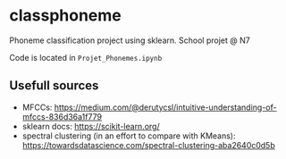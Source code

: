 # classphoneme

Phoneme classification project using sklearn. School projet @ N7

Code is located in `Projet_Phonemes.ipynb`

## Usefull sources

- MFCCs: <https://medium.com/@derutycsl/intuitive-understanding-of-mfccs-836d36a1f779>
- sklearn docs: <https://scikit-learn.org/>
- spectral clustering (in an effort to compare with KMeans): <https://towardsdatascience.com/spectral-clustering-aba2640c0d5b>
